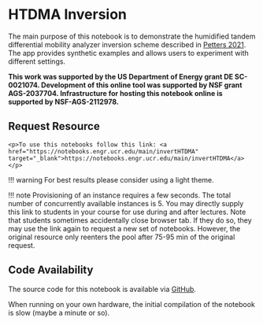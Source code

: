 # HTDMA Inversion

The main purpose of this notebook is to demonstrate the humidified tandem differential mobility analyzer inversion scheme described in [Petters 2021](https://amt.copernicus.org/articles/14/7909/2021/). The app provides synthetic examples and allows users to experiment with different settings. 

**This work was supported by the US Department of Energy grant DE SC-0021074. Development of this online tool was supported by NSF grant AGS-2037704. Infrastructure for hosting this notebook online is supported by NSF-AGS-2112978.**

## Request Resource

```@raw html 
<p>To use this notebooks follow this link: <a href="https://notebooks.engr.ucr.edu/main/invertHTDMA" target="_blank">https://notebooks.engr.ucr.edu/main/invertHTDMA</a></p> 
```


!!! warning
    For best results please consider using a light theme. 

!!! note 
    Provisioning of an instance requires a few seconds. The total number of concurrently available instances is 5. You may directly supply this link to students in your course for use during and after lectures. Note that students sometimes accidentally close browser tab. If they do so, they may use the link again to request a new set of notebooks. However, the original resource only reenters the pool after 75-95 min of the original request.

## Code Availability

The source code for this notebook is available via [GitHub](https://github.com/mdpetters/webapps).

When running on your own hardware, the initial compilation of the notebook is slow (maybe a minute or so).  
